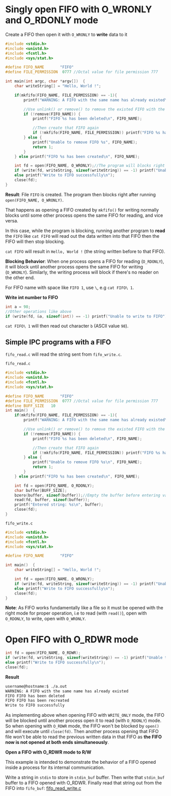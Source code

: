 # Singly open FIFO with O_WRONLY and O_RDONLY mode

Create a FIFO then open it with ``O_WRONLY`` to **write** data to it

```c
#include <stdio.h>
#include <unistd.h>
#include <fcntl.h>
#include <sys/stat.h>

#define FIFO_NAME 		"FIFO"
#define FILE_PERMISSION	 0777 //Octal value for file permission 777

int main(int argc, char *argv[])  {
	char writeString[] = "Hello, World !";

	if(mkfifo(FIFO_NAME, FILE_PERMISSION) == -1){
		printf("WARNING: A FIFO with the same name has already existed\n");

        //Use unlink() or remove() to remove the existed FIFO with the same name if existed
        if (!remove(FIFO_NAME)) {
            printf("FIFO %s has been deleted\n", FIFO_NAME);

            //Then create that FIFO again
            if (!mkfifo(FIFO_NAME, FILE_PERMISSION)) printf("FIFO %s has been recreated\n", FIFO_NAME);
        } else {
            printf("Unable to remove FIFO %s", FIFO_NAME);
            return 1;
        }
	} else printf("FIFO %s has been created\n", FIFO_NAME);

	int fd = open(FIFO_NAME, O_WRONLY);//The program will blocks right after running open(FIFO_NAME, O_WRONLY)
	if (write(fd, writeString, sizeof(writeString)) == -1) printf("Unable to write to FIFO");
	else printf("Write to FIFO successfully\n");
	close(fd);
}
```

**Result**: File ``FIFO`` is created. The program then blocks right after running ``open(FIFO_NAME, O_WRONLY)``.

That happens as opening a FIFO created by ``mkfifo()`` for writing normally blocks until some other process opens the same FIFO for reading, and vice versa.

In this case, while the program is blocking, running another program to **read** the ``FIFO`` like ``cat FIFO`` will read out the data written into that FIFO then the FIFO will then stop blocking.

``cat FIFO`` will result in ``Hello, World !`` (the string written before to that FIFO).

**Blocking Behavior**: When one process opens a FIFO for reading (``O_RDONLY``), it will block until another process opens the same FIFO for writing (``O_WRONLY``). Similarly, the writing process will block if there's no reader on the other end.

For FIFO name with space like ``FIFO 1``, use ``\``, e.g ``cat FIFO\ 1``.

**Write int number to FIFO**

```c
int a = 98;
//Other operations like above
if (write(fd, &a, sizeof(int)) == -1) printf("Unable to write to FIFO");
```

``cat FIFO\ 1`` will then read out character ``b`` (ASCII value ``98``).

## Simple IPC programs with a FIFO

``fifo_read.c`` will read the string sent from ``fifo_write.c``.

``fifo_read.c``

```c
#include <stdio.h>
#include <unistd.h>
#include <fcntl.h>
#include <sys/stat.h>

#define FIFO_NAME 		"FIFO"
#define FILE_PERMISSION	 0777 //Octal value for file permission 777
#define BUFF_SIZE   10
int main()  {
	if(mkfifo(FIFO_NAME, FILE_PERMISSION) == -1){
		printf("WARNING: A FIFO with the same name has already existed\n");

        //Use unlink() or remove() to remove the existed FIFO with the same name if existed
        if (!remove(FIFO_NAME)) {
            printf("FIFO %s has been deleted\n", FIFO_NAME);

            //Then create that FIFO again
            if (!mkfifo(FIFO_NAME, FILE_PERMISSION)) printf("FIFO %s has been recreated\n", FIFO_NAME);
        } else {
            printf("Unable to remove FIFO %s\n", FIFO_NAME);
            return 1;
        }
	} else printf("FIFO %s has been created\n", FIFO_NAME);

	int fd = open(FIFO_NAME, O_RDONLY);
    char buffer[BUFF_SIZE];
    bzero(buffer, sizeof(buffer));//Empty the buffer before entering value
    read(fd, buffer, sizeof(buffer));
    printf("Entered string: %s\n", buffer);
	close(fd);
}
```

``fifo_write.c``

```c
#include <stdio.h>
#include <unistd.h>
#include <fcntl.h>
#include <sys/stat.h>

#define FIFO_NAME 		"FIFO"

int main()  {
	char writeString[] = "Hello, World !";

	int fd = open(FIFO_NAME, O_WRONLY);
	if (write(fd, writeString, sizeof(writeString)) == -1) printf("Unable to write to FIFO");
	else printf("Write to FIFO successfully\n");
	close(fd);
}
```

**Note**: As FIFO works fundamentally like a file so it must be opened with the right mode for proper operation, i.e to read (with ``read()``), open with ``O_RDONLY``, to write, open with ``O_WRONLY``.

# Open FIFO with O_RDWR mode

```c
int fd = open(FIFO_NAME, O_RDWR);
if (write(fd, writeString, sizeof(writeString)) == -1) printf("Unable to write to FIFO");
else printf("Write to FIFO successfully\n");
close(fd);
```

**Result**

```sh
username@hostname:$ ./a.out
WARNING: A FIFO with the same name has already existed
FIFO FIFO has been deleted
FIFO FIFO has been recreated
Write to FIFO successfully
```

As implementing above when opening FIFO with ``WRITE_ONLY`` mode, the FIFO will be blocked until another process open it to read (with ``O_RDONLY``) mode. So when opening with ``O_RDWR`` mode, the FIFO won't be blocked by ``open()`` and will execute until ``close(fd)``. Then another process opening that FIFO file won't be able to read the previous written data in that FIFO as **the FIFO now is not opened at both ends simultaneously**.

**Open a FIFO with O_RDWR mode to R/W**

This example is intended to demonstrate the behavior of a FIFO opened inside a process for its internal communication.

Write a string in ``stdin`` to store in ``stdin_buf`` buffer. Then write that ``stdin_buf`` buffer to a FIFO opened with O_RDWR. Finally read that string out from the FIFO into ``fifo_buf``: [fifo_read_write.c](fifo_read_write.c)

